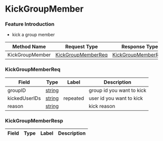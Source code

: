 # KickGroupMember

### Feature Introduction

- kick a group member

| Method Name | Request Type | Response Type |
| ----------- | ------------ | ------------- |
| KickGroupMember | [KickGroupMemberReq](#openim.sdk.group.KickGroupMemberReq) | [KickGroupMemberResp](#openim.sdk.group.KickGroupMemberResp) |

### KickGroupMemberReq
| Field | Type | Label | Description |
| ----- | ---- | ----- | ----------- |
| groupID | [string](#string) |  | group id you want to kick |
| kickedUserIDs | [string](#string) | repeated | user id you want to kick |
| reason | [string](#string) |  | kick reason |


### KickGroupMemberResp
| Field | Type | Label | Description |
| ----- | ---- | ----- | ----------- |


